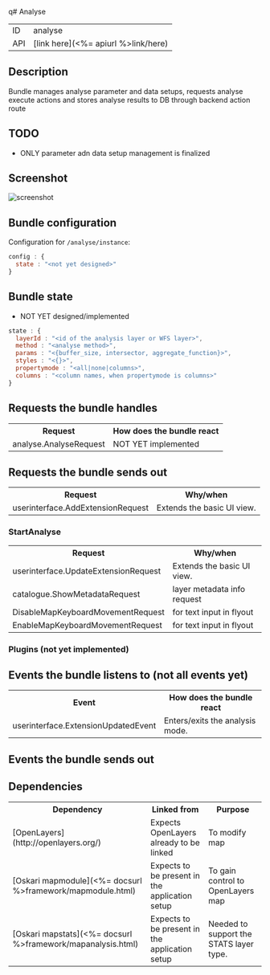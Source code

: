 q# Analyse

<table class="table">
  <tr>
    <td>ID</td><td>analyse</td>
  </tr>
  <tr>
    <td>API</td><td>[link here](<%= apiurl %>link/here)</td>
  </tr>
</table>

## Description

Bundle manages analyse parameter and data setups, requests analyse execute actions and stores analyse results to DB through backend action route


## TODO

* ONLY parameter adn data setup management is finalized 

## Screenshot

![screenshot](/images/bundles/analyse.png)

## Bundle configuration

Configuration for `/analyse/instance`:
```javascript
config : {
  state : "<not yet designed>"
}
```

## Bundle state

* NOT YET designed/implemented

```javascript
state : {
  layerId : "<id of the analysis layer or WFS layer>",
  method : "<analyse method>",
  params : "<{buffer_size, intersector, aggregate_function}>",
  styles : "<{}>",
  propertymode : "<all|none|columns>",
  columns : "<column names, when propertymode is columns>"
}
```

## Requests the bundle handles

<table class="table">
  <tr>
    <th>Request</th><th>How does the bundle react</th>
  </tr>
  <tr>
    <td>analyse.AnalyseRequest</td><td>NOT YET implemented</td>
  </tr>
</table>

## Requests the bundle sends out

<table class="table">
  <tr>
    <th>Request</th><th>Why/when</th>
  </tr>
  <tr>
    <td>userinterface.AddExtensionRequest</td><td>Extends the basic UI view.</td>
  </tr>
</table>

### StartAnalyse

<table class="table">
  <tr>
    <th>Request</th><th>Why/when</th>
  </tr>
  <tr>
    <td>userinterface.UpdateExtensionRequest</td><td>Extends the basic UI view.</td>
  </tr>
  <tr>
    <td>catalogue.ShowMetadataRequest</td><td>layer metadata info request</td>
  </tr>
  <tr>
    <td>DisableMapKeyboardMovementRequest</td><td>for text input in flyout</td>
  </tr>
  <tr>
    <td>EnableMapKeyboardMovementRequest</td><td>for text input in flyout</td>
  </tr>
</table>

### Plugins (not yet implemented)



## Events the bundle listens to  (not all events yet)

<table class="table">
  <tr>
    <th>Event</th><th>How does the bundle react</th>
  </tr>
  <tr>
    <td>userinterface.ExtensionUpdatedEvent</td>
    <td>Enters/exits the analysis mode.</td>
  </tr>
</table>



## Events the bundle sends out 

### 


## Dependencies

<table class="table">
  <tr>
    <th>Dependency</th><th>Linked from</th><th>Purpose</th>
  </tr>
  <tr>
    <td> [OpenLayers](http://openlayers.org/) </td>
    <td> Expects OpenLayers already to be linked </td>
    <td> To modify map</td>
  </tr>
  <tr>
    <td> [Oskari mapmodule](<%= docsurl %>framework/mapmodule.html)</td>
    <td> Expects to be present in the application setup </td>
    <td> To gain control to OpenLayers map</td>
  </tr>
  <tr>
    <td> [Oskari mapstats](<%= docsurl %>framework/mapanalysis.html)</td>
    <td> Expects to be present in the application setup</td>
    <td> Needed to support the STATS layer type.</td>
  </tr>
</table>
